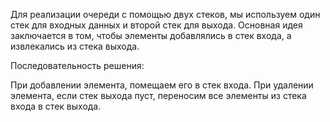 Для реализации очереди с помощью двух стеков, мы используем один стек для входных данных и второй стек для выхода. Основная идея заключается в том, чтобы элементы добавлялись в стек входа, а извлекались из стека выхода.

Последовательность решения:

При добавлении элемента, помещаем его в стек входа.
При удалении элемента, если стек выхода пуст, переносим все элементы из стека входа в стек выхода.